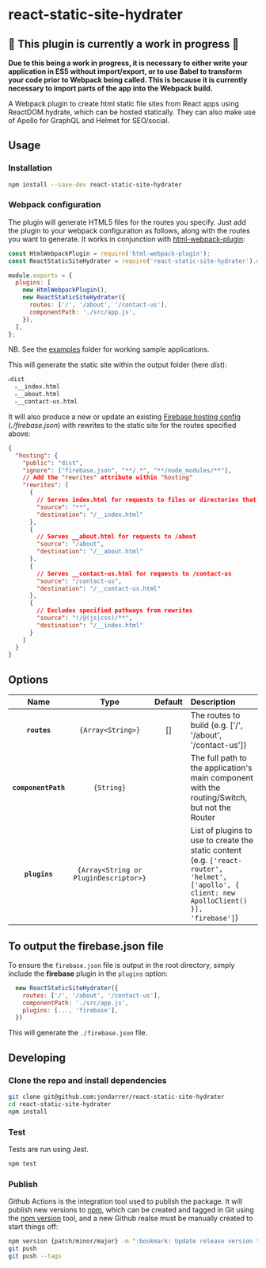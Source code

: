 # react-static-site-hydrater

## 🚧 This plugin is currently a work in progress 🚧

**Due to this being a work in progress, it is necessary to either write your
application in ES5 without import/export, or to use Babel to transform your code
prior to Webpack being called. This is because it is currently necessary to
import parts of the app into the Webpack build.**

A Webpack plugin to create html static file sites from React apps using
ReactDOM.hydrate, which can be hosted statically. They can also make use of
Apollo for GraphQL and Helmet for SEO/social.

## Usage

### Installation

```bash
npm install --save-dev react-static-site-hydrater
```

### Webpack configuration

The plugin will generate HTML5 files for the routes you specify. Just add the
plugin to your webpack configuration as follows, along with the routes you want
to generate. It works in conjunction with
[html-webpack-plugin](https://github.com/jantimon/html-webpack-plugin):

```js
const HtmlWebpackPlugin = require('html-webpack-plugin');
const ReactStaticSiteHydrater = require('react-static-site-hydrater').default;

module.exports = {
  plugins: [
    new HtmlWebpackPlugin(),
    new ReactStaticSiteHydrater({
      routes: ['/', '/about', '/contact-us'],
      componentPath: './src/app.js',
    }),
  ],
};
```

NB. See the [examples](./examples) folder for working sample applications.

This will generate the static site within the output folder (here _dist_):

```txt
˫dist
  ˫__index.html
  ˫__about.html
  ˫__contact-us.html
```

It will also produce a new or update an existing
[Firebase hosting config](https://firebase.google.com/docs/hosting/full-config)
(_./firebase.json_) with rewrites to the static site for the routes specified
above:

```json
{
  "hosting": {
    "public": "dist",
    "ignore": ["firebase.json", "**/.*", "**/node_modules/**"],
    // Add the "rewrites" attribute within "hosting"
    "rewrites": [
      {
        // Serves index.html for requests to files or directories that do not exist
        "source": "**",
        "destination": "/__index.html"
      },
      {
        // Serves __about.html for requests to /about
        "source": "/about",
        "destination": "/__about.html"
      },
      {
        // Serves __contact-us.html for requests to /contact-us
        "source": "/contact-us",
        "destination": "/__contact-us.html"
      },
      {
        // Excludes specified pathways from rewrites
        "source": "!/@(js|css)/**",
        "destination": "/__index.html"
      }
    ]
  }
}
```

## Options

|        Name         |                 Type                  | Default | Description                                                                                                                         |
| :-----------------: | :-----------------------------------: | :-----: | :---------------------------------------------------------------------------------------------------------------------------------- |
|    **`routes`**     |           `{Array<String>}`           |   []    | The routes to build (e.g. ['/', '/about', '/contact-us'])                                                                           |
| **`componentPath`** |              `{String}`               |         | The full path to the application's main component with the routing/Switch, but not the Router                                       |
|    **`plugins`**    | `{Array<String or PluginDescriptor>}` |         | List of plugins to use to create the static content (e.g. `['react-router', 'helmet', ['apollo', { client: new ApolloClient() }], 'firebase']`) |

## To output the firebase.json file

To ensure the `firebase.json` file is output in the root directory, simply
include the **firebase** plugin in the `plugins` option:

```js
  new ReactStaticSiteHydrater({
    routes: ['/', '/about', '/contact-us'],
    componentPath: './src/app.js',
    plugins: [..., 'firebase'],
  })
```

This will generate the `./firebase.json` file.

## Developing

### Clone the repo and install dependencies

```bash
git clone git@github.com:jondarrer/react-static-site-hydrater
cd react-static-site-hydrater
npm install
```

### Test

Tests are run using Jest.

```bash
npm test
```

### Publish

Github Actions is the integration tool used to publish the package. It will publish
new versions to [npm](https://docs.npmjs.com/cli/version), which can be created
and tagged in Git using the [npm version](https://docs.npmjs.com/cli/version)
tool, and a new Github realse must be manually created to start things off:

```bash
npm version {patch/minor/major} -m ":bookmark: Update release version to %s"
git push
git push --tags
```
